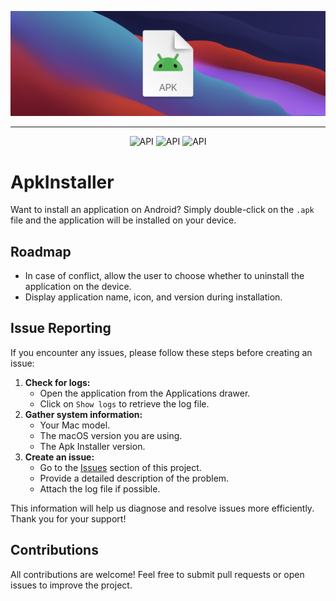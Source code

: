 <p align="center">
  <img alt="Android tools logo" src="./Documentation/Banner.png"/>
</p>

---
<p align="center">
  <img alt="API" src="https://img.shields.io/badge/language-swift-orange"/>
  <img alt="API" src="https://img.shields.io/badge/UI%20framework-SwiftUI-orange"/> 
  <img alt="API" src="https://img.shields.io/badge/platform-Macos-blue"/> 
</p>

# ApkInstaller

Want to install an application on Android? Simply double-click on the `.apk` file and the application will be installed on your device.

## Roadmap

- In case of conflict, allow the user to choose whether to uninstall the application on the device.
- Display application name, icon, and version during installation.

## Issue Reporting

If you encounter any issues, please follow these steps before creating an issue:

1. **Check for logs:**
   - Open the application from the Applications drawer.
   - Click on `Show logs` to retrieve the log file.
2. **Gather system information:**
   - Your Mac model.
   - The macOS version you are using.
   - The Apk Installer version.
3. **Create an issue:**
   - Go to the [Issues](https://github.com/ThomasBernard03/ApkInstaller/issues) section of this project.
   - Provide a detailed description of the problem.
   - Attach the log file if possible.

This information will help us diagnose and resolve issues more efficiently. Thank you for your support!

## Contributions

All contributions are welcome! Feel free to submit pull requests or open issues to improve the project.